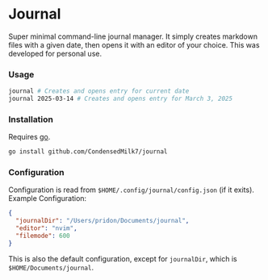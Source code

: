 # Journal

Super minimal command-line journal manager. It simply creates markdown files with a given date,
then opens it with an editor of your choice. This was developed for personal use.

### Usage

```sh
journal # Creates and opens entry for current date
journal 2025-03-14 # Creates and opens entry for March 3, 2025
```

### Installation

Requires [go](https://go.dev/).

```sh
go install github.com/CondensedMilk7/journal
```

### Configuration

Configuration is read from `$HOME/.config/journal/config.json` (if it exits).
Example Configuration:

```json
{
  "journalDir": "/Users/pridon/Documents/journal",
  "editor": "nvim",
  "filemode": 600
}
```

This is also the default configuration, except for `journalDir`, which is `$HOME/Documents/journal`.
